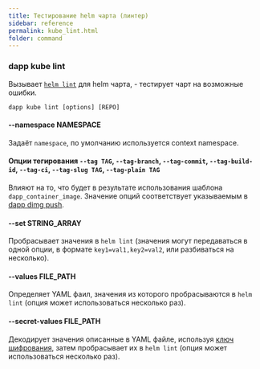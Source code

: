 ```yaml
---
title: Тестирование helm чарта (линтер)
sidebar: reference
permalink: kube_lint.html
folder: command
---
```


### dapp kube lint
Вызывает [`helm lint`](https://docs.helm.sh/helm/#helm-lint) для helm чарта, - тестирует чарт на возможные ошибки.

```
dapp kube lint [options] [REPO]
```

#### --namespace NAMESPACE
Задаёт `namespace`, по умолчанию используется context namespace.

#### Опции тегирования `--tag TAG`, `--tag-branch`, `--tag-commit`, `--tag-build-id`, `--tag-ci`, `--tag-slug TAG`, `--tag-plain TAG`
Влияют на то, что будет в результате использования шаблона `dapp_container_image`. Значение опций соответствует указываемым в [dapp dimg push](base_commands.html#dapp-dimg-push).

#### --set STRING_ARRAY
Пробрасывает значения в `helm lint` (значения могут передаваться в одной опции, в формате `key1=val1,key2=val2`, или разбиваться на несколько).

#### --values FILE_PATH
Определяет YAML фаил, значения из которого пробрасываются в `helm lint` (опция может использоваться несколько раз).

#### --secret-values FILE_PATH
Декодирует значения описанные в YAML файле, используя [ключ шифрования](#dapp-kube-secret-key-generate), затем пробрасывает их в `helm lint` (опция может использоваться несколько раз).
